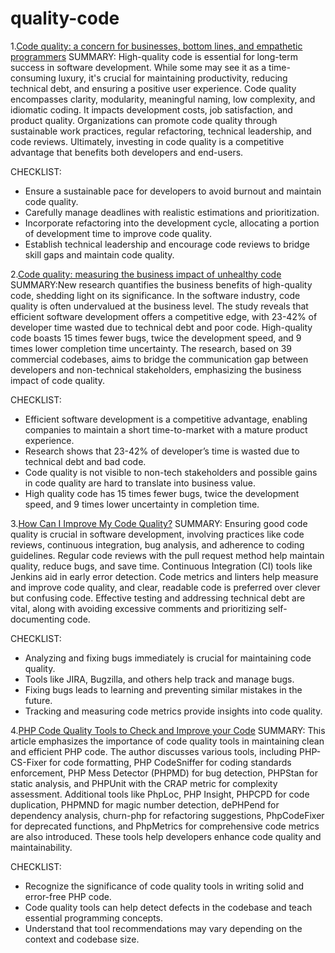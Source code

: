 # quality-code
1.[Code quality: a concern for businesses, bottom lines, and empathetic programmers](https://stackoverflow.blog/2021/10/18/code-quality-a-concern-for-businesses-bottom-lines-and-empathetic-programmers/)
SUMMARY: High-quality code is essential for long-term success in software development. While some may see it as a time-consuming luxury, it's crucial for maintaining productivity, reducing technical debt, and ensuring a positive user experience. Code quality encompasses clarity, modularity, meaningful naming, low complexity, and idiomatic coding. It impacts development costs, job satisfaction, and product quality. Organizations can promote code quality through sustainable work practices, regular refactoring, technical leadership, and code reviews. Ultimately, investing in code quality is a competitive advantage that benefits both developers and end-users.

CHECKLIST:
- Ensure a sustainable pace for developers to avoid burnout and maintain code quality.
- Carefully manage deadlines with realistic estimations and prioritization.
- Incorporate refactoring into the development cycle, allocating a portion of development time to improve code quality.
- Establish technical leadership and encourage code reviews to bridge skill gaps and maintain code quality.

2.[Code quality: measuring the business impact of unhealthy code](https://codescene.com/blog/measuring-the-business-impact-of-low-code-quality)
SUMMARY:New research quantifies the business benefits of high-quality code, shedding light on its significance. In the software industry, code quality is often undervalued at the business level. The study reveals that efficient software development offers a competitive edge, with 23-42% of developer time wasted due to technical debt and poor code. High-quality code boasts 15 times fewer bugs, twice the development speed, and 9 times lower completion time uncertainty. The research, based on 39 commercial codebases, aims to bridge the communication gap between developers and non-technical stakeholders, emphasizing the business impact of code quality.

CHECKLIST:
- Efficient software development is a competitive advantage, enabling companies to maintain a short time-to-market with a mature product experience.
- Research shows that 23-42% of developer’s time is wasted due to technical debt and bad code.
- Code quality is not visible to non-tech stakeholders and possible gains in code quality are hard to translate into business value.
- High quality code has 15 times fewer bugs, twice the development speed, and 9 times lower uncertainty in completion time.

3.[How Can I Improve My Code Quality?](https://duecode.io/blog/how-can-i-improve-my-code-quality/)
SUMMARY: Ensuring good code quality is crucial in software development, involving practices like code reviews, continuous integration, bug analysis, and adherence to coding guidelines. Regular code reviews with the pull request method help maintain quality, reduce bugs, and save time. Continuous Integration (CI) tools like Jenkins aid in early error detection. Code metrics and linters help measure and improve code quality, and clear, readable code is preferred over clever but confusing code. Effective testing and addressing technical debt are vital, along with avoiding excessive comments and prioritizing self-documenting code.

CHECKLIST:
- Analyzing and fixing bugs immediately is crucial for maintaining code quality.
- Tools like JIRA, Bugzilla, and others help track and manage bugs.
- Fixing bugs leads to learning and preventing similar mistakes in the future.
- Tracking and measuring code metrics provide insights into code quality.

4.[PHP Code Quality Tools to Check and Improve your Code](https://thevaluable.dev/code-quality-check-tools-php/)
SUMMARY: This article emphasizes the importance of code quality tools in maintaining clean and efficient PHP code. The author discusses various tools, including PHP-CS-Fixer for code formatting, PHP CodeSniffer for coding standards enforcement, PHP Mess Detector (PHPMD) for bug detection, PHPStan for static analysis, and PHPUnit with the CRAP metric for complexity assessment. Additional tools like PhpLoc, PHP Insight, PHPCPD for code duplication, PHPMND for magic number detection, dePHPend for dependency analysis, churn-php for refactoring suggestions, PhpCodeFixer for deprecated functions, and PhpMetrics for comprehensive code metrics are also introduced. These tools help developers enhance code quality and maintainability.

CHECKLIST:
- Recognize the significance of code quality tools in writing solid and error-free PHP code.
- Code quality tools can help detect defects in the codebase and teach essential programming concepts.
- Understand that tool recommendations may vary depending on the context and codebase size.
